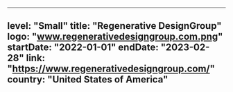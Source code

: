 
---
level: "Small"
title: "Regenerative DesignGroup"
logo: "www.regenerativedesigngroup.com.png"
startDate: "2022-01-01"
endDate: "2023-02-28"
link: "https://www.regenerativedesigngroup.com/"
country: "United States of America"
---
